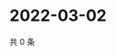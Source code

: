 # 2022-03-02

共 0 条

<!-- BEGIN WEIBO -->
<!-- 最后更新时间 Wed Mar 02 2022 21:24:35 GMT+0800 (China Standard Time) -->

<!-- END WEIBO -->

